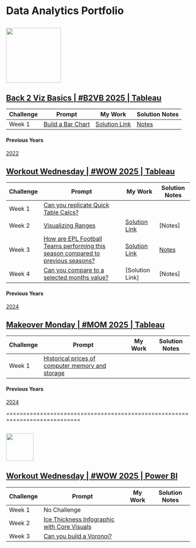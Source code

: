                                                                                
# Data Analytics Portfolio

## <img src="https://github.com/user-attachments/assets/be8c3127-f671-4cb4-9a11-a930e63ddadc" width="150" /> 

## [Back 2 Viz Basics | #B2VB 2025 | Tableau](https://www.thetableaustudentguide.com/vizbasics) 
Challenge | Prompt | My Work | Solution Notes                   
--- | --- | --- | --- |  
Week 1 |[Build a Bar Chart](https://data.world/back2vizbasics/2025week-1-build-a-bar-chart)| [Solution Link](https://public.tableau.com/app/profile/nnigudkar/viz/B2VB2025Week1BuildaBarChartV2/B2VB2025Week2-BuildaBarChart-V2) | [Notes](Tableau/Back-To-Viz-Basics/2025/Week%201/Build%20a%20Bar%20Chart.md)

#### Previous Years
[2022](Tableau/Back-To-Viz-Basics/2022/2022-Challenges.md)

## [Workout Wednesday | #WOW 2025 | Tableau](https://workout-wednesday.com/)
Challenge | Prompt | My Work | Solution Notes                   
--- | --- | --- | --- |  
Week 1 | [Can you replicate Quick Table Calcs?](https://workout-wednesday.com/2025w1tab/) | 
Week 2 | [Visualizing Ranges](https://workout-wednesday.com/2025w2tab/) | [Solution Link](https://public.tableau.com/views/WOW2025Week2-VisualizingRanges_17368406640380/WOW2025Week2VisualizingRanges?:language=en-US&:sid=&:redirect=auth&:display_count=n&:origin=viz_share_link) | [Notes]
Week 3 | [How are EPL Football Teams performing this season compared to previous seasons?](https://workout-wednesday.com/2025w03tab/) | [Solution Link](WOW2025Week3ComparisonofTeamPerformanceCYvsPY) |[Notes](Tableau/Workout-Wednesday/2025/Week%203/How%20are%20EPL%20Football%20Teams%20performing%20this%20season%20compared%20to%20previous%20seasons?.md)
Week 4 | [Can you compare to a selected months value?](https://workout-wednesday.com/2025w4tab/) | [Solution Link] | [Notes]

#### Previous Years
[2024](Tableau/Workout-Wednesday/2024/2024-Challenges.md)
        
## [Makeover Monday | #MOM 2025 | Tableau](https://makeovermonday.co.uk/)  
Challenge | Prompt | My Work | Solution Notes                   
--- | --- | --- | --- |
Week 1 | [Historical prices of computer memory and storage](https://ourworldindata.org/grapher/historical-cost-of-computer-memory-and-storage) | 

#### Previous Years
[2024](Tableau/Makeover-Monday/2024/2024-Challenges.md)

============================================================================
## <img src="https://github.com/user-attachments/assets/cc270570-5a51-438d-b1ad-5fb1cb6afc94" width="75" />
## [Workout Wednesday | #WOW 2025 | Power BI](https://www.thetableaustudentguide.com/vizbasics)            
Challenge | Prompt | My Work | Solution Notes                   
--- | --- | --- | --- | 
Week 1 | No Challenge
Week 2 | [Ice Thickness Infographic with Core Visuals](https://workout-wednesday.com/pbi-2025-w02/)  |
Week 3 | [Can you build a Voronoi?](https://workout-wednesday.com/2024-week-52-power-bi-can-you-build-a-voronoi/)
